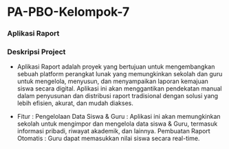 # PA-PBO-Kelompok-7

### Aplikasi Raport

### Deskripsi Project
- Aplikasi Raport  adalah proyek yang bertujuan untuk mengembangkan sebuah platform perangkat lunak yang memungkinkan sekolah dan guru untuk mengelola, menyusun, dan menyampaikan laporan kemajuan siswa secara digital. Aplikasi ini akan menggantikan pendekatan manual dalam penyusunan dan distribusi raport tradisional dengan solusi yang lebih efisien, akurat, dan mudah diakses.

- Fitur : 
Pengelolaan Data Siswa & Guru : Aplikasi ini akan memungkinkan sekolah untuk mengimpor dan mengelola data siswa & Guru, termasuk informasi pribadi, riwayat akademik, dan lainnya.
Pembuatan Raport Otomatis     : Guru dapat memasukkan nilai siswa secara real-time. 
